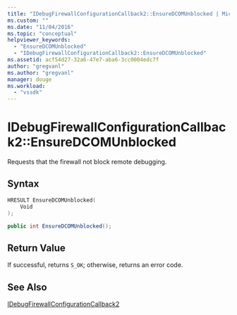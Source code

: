 ```yaml
---
title: "IDebugFirewallConfigurationCallback2::EnsureDCOMUnblocked | Microsoft Docs"
ms.custom: ""
ms.date: "11/04/2016"
ms.topic: "conceptual"
helpviewer_keywords: 
  - "EnsureDCOMUnblocked"
  - "IDebugFirewallConfigurationCallback2::EnsureDCOMUnblocked"
ms.assetid: acf54d27-32a6-47e7-aba6-3cc0004edc7f
author: "gregvanl"
ms.author: "gregvanl"
manager: douge
ms.workload: 
  - "vssdk"
---
```

# IDebugFirewallConfigurationCallback2::EnsureDCOMUnblocked
Requests that the firewall not block remote debugging.  
  
## Syntax  
  
```cpp  
HRESULT EnsureDCOMUnblocked(   
    Void  
);  
```  
  
```csharp  
public int EnsureDCOMUnblocked();  
```  
  
## Return Value  
 If successful, returns `S_OK`; otherwise, returns an error code.  
  
## See Also  
 [IDebugFirewallConfigurationCallback2](../../../extensibility/debugger/reference/idebugfirewallconfigurationcallback2.md)